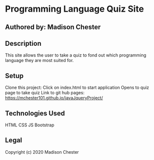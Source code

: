 # Programming Language Quiz Site
## Authored by: Madison Chester
## Description
This site allows the user to take a quiz to fond out which programming language they are most suited for.
## Setup
Clone this project:
Click on index.html to start application
Opens to quiz page to take quiz
Link to git hub pages: https://mchester101.github.io/javaJqueryProject/
## Technologies Used
HTML
CSS
JS
Bootstrap
## Legal
Copyright (c) 2020 Madison Chester
